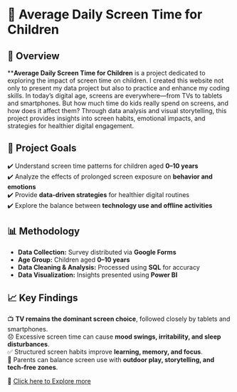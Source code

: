 # 📱 Average Daily Screen Time for Children

## 📌 Overview  
****Average Daily Screen Time for Children** is a project dedicated to exploring the impact of screen time on children. I created this website not only to present my data project but also to practice and enhance my coding skills. In today’s digital age, screens are everywhere—from TVs to tablets and smartphones. But how much time do kids really spend on screens, and how does it affect them? Through data analysis and visual storytelling, this project provides insights into screen habits, emotional impacts, and strategies for healthier digital engagement.

## 🎯 Project Goals  
✔️ Understand screen time patterns for children aged **0–10 years**  
✔️ Analyze the effects of prolonged screen exposure on **behavior and emotions**  
✔️ Provide **data-driven strategies** for healthier digital routines  
✔️ Explore the balance between **technology use and offline activities**  

## 📊 Methodology  
- **Data Collection:** Survey distributed via **Google Forms**  
- **Age Group:** Children aged **0–10 years**  
- **Data Cleaning & Analysis:** Processed using **SQL** for accuracy  
- **Data Visualization:** Insights presented using **Power BI**  

## 📈 Key Findings  
📺 **TV remains the dominant screen choice**, followed closely by tablets and smartphones.  
😞 Excessive screen time can cause **mood swings, irritability, and sleep disturbances**.  
✅ Structured screen habits improve **learning, memory, and focus**.  
🚀 Parents can balance screen use with **outdoor play, storytelling, and tech-free zones**.


🔗 [Click here to Explore more](https://hasani-sediqa.github.io/Screen-Time-Children/index.html)
